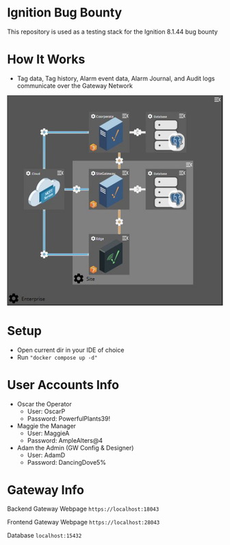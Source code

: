 # Ignition Bug Bounty

This repository is used as a testing stack for the Ignition 8.1.44 bug bounty

# How It Works

* Tag data, Tag history, Alarm event data, Alarm Journal, and Audit logs communicate over the Gateway Network

<p align="center">
  <img src="https://github.com/ia-tgoetz/MQTT-GWN/blob/main/GWNMQTTArch.JPG?raw=true" alt="alt text">
</p>

# Setup
* Open current dir in your IDE of choice
* Run ` "docker compose up -d" `

# User Accounts Info

* Oscar the Operator
	* User: OscarP
	* Password: PowerfulPlants39!
* Maggie the Manager
	* User: MaggieA
	* Password: AmpleAlters@4
* Adam the Admin (GW Config & Designer)
	* User: AdamD
	* Password: DancingDove5%

# Gateway Info

Backend Gateway Webpage ` https://localhost:18043 `

Frontend Gateway Webpage ` https://localhost:28043 `

Database ` localhost:15432 `
